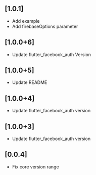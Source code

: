 ## [1.0.1]

- Add example
- Add firebaseOptions parameter

## [1.0.0+6]

- Update flutter_facebook_auth Version

## [1.0.0+5]

- Update README

## [1.0.0+4]

- Update flutter_facebook_auth version

## [1.0.0+3]

- Update flutter_facebook_auth version

## [0.0.4]

- Fix core version range
